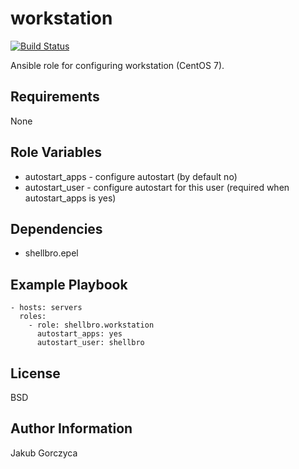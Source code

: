 workstation
===========

[![Build Status](https://travis-ci.org/shellbro/ansible-role-workstation.svg?branch=master)](https://travis-ci.org/shellbro/ansible-role-workstation)

Ansible role for configuring workstation (CentOS 7).

Requirements
------------

None

Role Variables
--------------

* autostart_apps - configure autostart (by default no)
* autostart_user - configure autostart for this user (required when
autostart_apps is yes)

Dependencies
------------

* shellbro.epel

Example Playbook
----------------

    - hosts: servers
      roles:
        - role: shellbro.workstation
          autostart_apps: yes
          autostart_user: shellbro

License
-------

BSD

Author Information
------------------

Jakub Gorczyca
